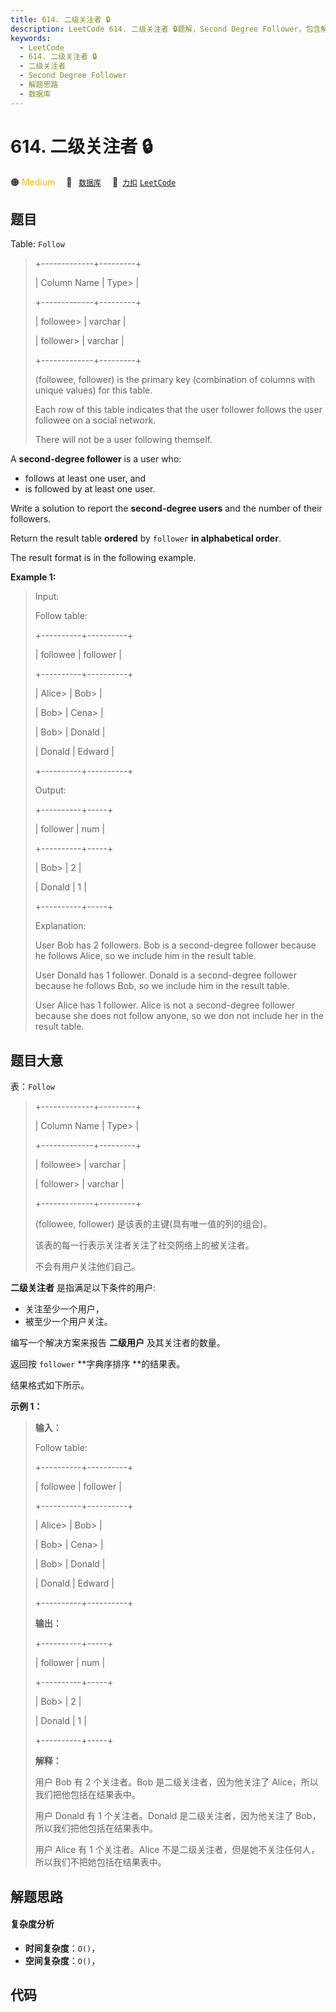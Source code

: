 ```yaml
---
title: 614. 二级关注者 🔒
description: LeetCode 614. 二级关注者 🔒题解，Second Degree Follower，包含解题思路、复杂度分析以及完整的 JavaScript 代码实现。
keywords:
  - LeetCode
  - 614. 二级关注者 🔒
  - 二级关注者
  - Second Degree Follower
  - 解题思路
  - 数据库
---
```


# 614. 二级关注者 🔒

🟠 <font color=#ffb800>Medium</font>&emsp; 🔖&ensp; [`数据库`](/tag/database.md)&emsp; 🔗&ensp;[`力扣`](https://leetcode.cn/problems/second-degree-follower) [`LeetCode`](https://leetcode.com/problems/second-degree-follower)

## 题目

Table: `Follow`

> 
> 
> 
> 
> 
> +-------------+---------+
> 
> | Column Name | Type> 
> |
> 
> +-------------+---------+
> 
> | followee> 
> | varchar |
> 
> | follower> 
> | varchar |
> 
> +-------------+---------+
> 
> (followee, follower) is the primary key (combination of columns with unique values) for this table.
> 
> Each row of this table indicates that the user follower follows the user followee on a social network.
> 
> There will not be a user following themself.
> 
> 



A **second-degree follower** is a user who:

  * follows at least one user, and
  * is followed by at least one user.

Write a solution to report the **second-degree users** and the number of their
followers.

Return the result table **ordered** by `follower` **in alphabetical order**.

The result format is in the following example.



**Example 1:**

> Input: 
> 
> Follow table:
> 
> +----------+----------+
> 
> | followee | follower |
> 
> +----------+----------+
> 
> | Alice> 
> | Bob> 
>   |
> 
> | Bob> 
>   | Cena> 
>  |
> 
> | Bob> 
>   | Donald   |
> 
> | Donald   | Edward   |
> 
> +----------+----------+
> 
> Output: 
> 
> +----------+-----+
> 
> | follower | num |
> 
> +----------+-----+
> 
> | Bob> 
>   | 2   |
> 
> | Donald   | 1   |
> 
> +----------+-----+
> 
> Explanation: 
> 
> User Bob has 2 followers. Bob is a second-degree follower because he follows Alice, so we include him in the result table.
> 
> User Donald has 1 follower. Donald is a second-degree follower because he follows Bob, so we include him in the result table.
> 
> User Alice has 1 follower. Alice is not a second-degree follower because she does not follow anyone, so we don not include her in the result table.
> 
> 


## 题目大意

表：`Follow`

> 
> 
> 
> 
> 
> +-------------+---------+
> 
> | Column Name | Type> 
> |
> 
> +-------------+---------+
> 
> | followee> 
> | varchar |
> 
> | follower> 
> | varchar |
> 
> +-------------+---------+
> 
> (followee, follower) 是该表的主键(具有唯一值的列的组合)。
> 
> 该表的每一行表示关注者关注了社交网络上的被关注者。
> 
> 不会有用户关注他们自己。
> 
> 



**二级关注者** 是指满足以下条件的用户:

  * 关注至少一个用户，
  * 被至少一个用户关注。

编写一个解决方案来报告 **二级用户** 及其关注者的数量。

返回按 `follower` **字典序排序  **的结果表。

结果格式如下所示。



**示例 1：**

> 
> 
> 
> 
> 
> **输入：**
> 
> Follow table:
> 
> +----------+----------+
> 
> | followee | follower |
> 
> +----------+----------+
> 
> | Alice> 
> | Bob> 
>   |
> 
> | Bob> 
>   | Cena> 
>  |
> 
> | Bob> 
>   | Donald   |
> 
> | Donald   | Edward   |
> 
> +----------+----------+
> 
> **输出：**
> 
> +----------+-----+
> 
> | follower | num |
> 
> +----------+-----+
> 
> | Bob> 
>   | 2   |
> 
> | Donald   | 1   |
> 
> +----------+-----+
> 
> **解释：**
> 
> 用户 Bob 有 2 个关注者。Bob 是二级关注者，因为他关注了 Alice，所以我们把他包括在结果表中。
> 
> 用户 Donald 有 1 个关注者。Donald 是二级关注者，因为他关注了 Bob，所以我们把他包括在结果表中。
> 
> 用户 Alice 有 1 个关注者。Alice 不是二级关注者，但是她不关注任何人，所以我们不把她包括在结果表中。


## 解题思路

#### 复杂度分析

- **时间复杂度**：`O()`，
- **空间复杂度**：`O()`，

## 代码

```javascript

```